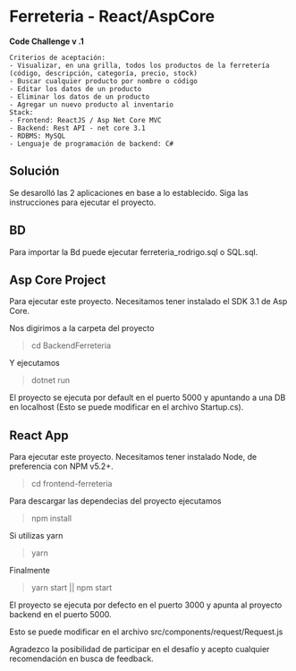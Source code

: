 # Ferreteria - React/AspCore

**Code Challenge v .1**

    Criterios de aceptación:
    - Visualizar, en una grilla, todos los productos de la ferretería (código, descripción, categoría, precio, stock)
    - Buscar cualquier producto por nombre o código
    - Editar los datos de un producto
    - Eliminar los datos de un producto
    - Agregar un nuevo producto al inventario
    Stack:
    - Frontend: ReactJS / Asp Net Core MVC
    - Backend: Rest API - net core 3.1
    - RDBMS: MySQL
    - Lenguaje de programación de backend: C#

## Solución

Se desarolló las 2 aplicaciones en base a lo establecido.
Siga las instrucciones para ejecutar el proyecto.

## BD

Para importar la Bd puede ejecutar ferreteria_rodrigo.sql o SQL.sql.

## Asp Core Project

Para ejecutar este proyecto. Necesitamos tener instalado el SDK 3.1 de Asp Core.

Nos digirimos a la carpeta del proyecto

> cd BackendFerreteria

Y ejecutamos

> dotnet run

El proyecto se ejecuta por default en el puerto 5000 y apuntando a una DB en localhost (Esto se puede modificar en el archivo Startup.cs).

## React App

Para ejecutar este proyecto. Necesitamos tener instalado Node, de preferencia con NPM v5.2+.

> cd frontend-ferreteria

Para descargar las dependecias del proyecto ejecutamos 

> npm install 

Si utilizas yarn

> yarn

Finalmente 

> yarn start || npm start

El proyecto se ejecuta por defecto en el puerto 3000 y apunta al proyecto backend en el puerto 5000.

Esto se puede modificar en el archivo src/components/request/Request.js

Agradezco la posibilidad de participar en el desafío y acepto cualquier recomendación en busca de feedback.